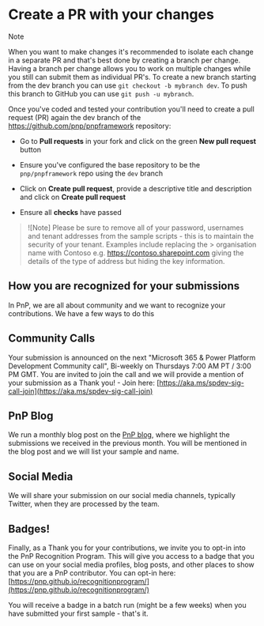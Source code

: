# Create a PR with your changes

> [!Note]
> When you want to make changes it's recommended to isolate each change in a separate PR and that's best done by creating a branch per change. Having a branch per change allows you to work on multiple changes while you still can submit them as individual PR's. To create a new branch starting from the dev branch you can use `git checkout -b mybranch dev`. To push this branch to GitHub you can use `git push -u mybranch`.

Once you've coded and tested your contribution you'll need to create a pull request (PR) again the dev branch of the https://github.com/pnp/pnpframework repository:

- Go to **Pull requests** in your fork and click on the green **New pull request** button
- Ensure you've configured the base repository to be the `pnp/pnpframework` repo using the `dev` branch


- Click on **Create pull request**, provide a descriptive title and description and click on **Create pull request**
- Ensure all **checks** have passed

> ![Note]
> Please be sure to remove all of your password, usernames and tenant addresses from the sample scripts - this is to maintain the security of your tenant. Examples include replacing the > organisation name with Contoso e.g. https://contoso.sharepoint.com giving the details of the type of address but hiding the key information.


## How you are recognized for your submissions

In PnP, we are all about community and we want to recognize your contributions. We have a few ways to do this

## Community Calls

Your submission is announced on the next "Microsoft 365 & Power Platform Development Community call", Bi-weekly on Thursdays 7:00 AM PT / 3:00 PM GMT.
You are invited to join the call and we will provide a mention of your submission as a Thank you! - Join here: [https://aka.ms/spdev-sig-call-join](https://aka.ms/spdev-sig-call-join)

## PnP Blog

We run a monthly blog post on the [PnP blog](https://pnp.github.io/blog/), where we highlight the submissions we received in the previous month. You will be mentioned in the blog post and we will list your sample and name.

## Social Media

We will share your submission on our social media channels, typically Twitter, when they are processed by the team.

## Badges!

Finally, as a Thank you for your contributions, we invite you to opt-in into the PnP Recognition Program. This will give you access to a badge that you can use on your social media profiles, blog posts, and other places to show that you are a PnP contributor. You can opt-in here: [https://pnp.github.io/recognitionprogram/](https://pnp.github.io/recognitionprogram/)

You will receive a badge in a batch run (might be a few weeks) when you have submitted your first sample - that's it.
